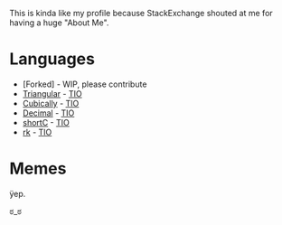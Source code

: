 This is kinda like my profile because StackExchange shouted at me for having a huge "About Me".

# Languages

 - [Forked] - WIP, please contribute
 - [Triangular] - [TIO][TIO-triangular]
 - [Cubically] - [TIO][TIO-cubically]
 - [Decimal] - [TIO][TIO-decimal]
 - [shortC] - [TIO][TIO-shortC]
 - [rk] - [TIO][TIO-rk]

# Memes

ÿep.

ಠ\_ಠ

  [Triangular]: https://github.com/aaronryank/triangular
  [Cubically]: https://github.com/aaronryank/Cubically
  [Decimal]: https://github.com/aaronryank/Decimal
  [shortC]: https://github.com/aaronryank/shortC
  [rk]: https://github.com/aaronryank/rk-lang
  [TIO-triangular]: https://tio.run/#triangular
  [TIO-cubically]: https://tio.run/#cubically
  [TIO-decimal]: https://tio.run/#Decimal
  [TIO-shortC]: https://tio.run/#shortC
  [TIO-rk]: https://tio.run/#rk

